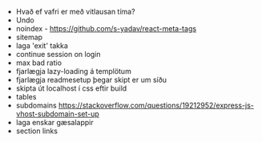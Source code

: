 - Hvað ef vafri er með vitlausan tíma?
- Undo
- noindex - https://github.com/s-yadav/react-meta-tags
- sitemap
- laga 'exit' takka
- continue session on login
- max bad ratio
- fjarlægja lazy-loading á templötum
- fjarlægja readmesetup þegar skipt er um síðu
- skipta út localhost í css eftir build
- tables
- subdomains https://stackoverflow.com/questions/19212952/express-js-vhost-subdomain-set-up
- laga enskar gæsalappir
- section links
